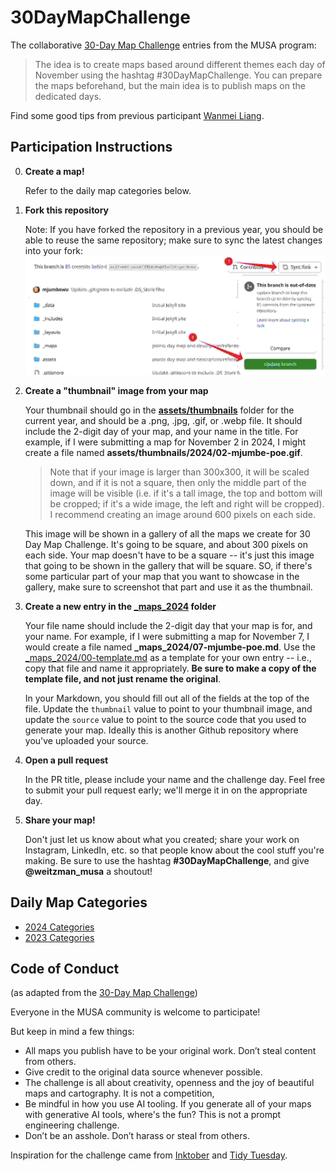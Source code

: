 # 30DayMapChallenge
The collaborative [30-Day Map Challenge](https://30daymapchallenge.com/) entries from the MUSA program:

> The idea is to create maps based around different themes each day of November using the hashtag #30DayMapChallenge. You can prepare the maps beforehand, but the main idea is to publish maps on the dedicated days.

<!--
At the end of the month, we'll have prizes for the best map, and for the participant who completed the most maps!
-->

Find some good tips from previous participant [Wanmei Liang](https://www.linkedin.com/pulse/30daymapchallenge-reflection-wanmei-liang/).

## Participation Instructions


0.  **Create a map!**

    Refer to the daily map categories below.
    
1.  **Fork this repository**

    Note: If you have forked the repository in a previous year, you should be able to reuse the same repository; make sure to sync the latest changes into your fork:
    ![Sync your fork by cliking the "Sync fork" and then "Update branch" buttons](assets/img/update-fork.jpg)

2.  **Create a "thumbnail" image from your map**

    Your thumbnail should go in the **[assets/thumbnails](assets/thumbnails/)** folder for the current year, and should be a .png, .jpg, .gif, or .webp file. It should include the 2-digit day of your map, and your name in the title. For example, if I were submitting a map for November 2 in 2024, I might create a file named **assets/thumbnails/2024/02-mjumbe-poe.gif**.

    > Note that if your image is larger than 300x300, it will be scaled down, and if it is not a square, then only the middle part of the image will be visible (i.e. if it's a tall image, the top and bottom will be cropped; if it's a wide image, the left and right will be cropped). I recommend creating an image around 600 pixels on each side.

    This image will be shown in a gallery of all the maps we create for 30 Day Map Challenge. It's going to be square, and about 300 pixels on each side. Your map doesn't have to be a square -- it's just this image that going to be shown in the gallery that will be square. SO, if there's some particular part of your map that you want to showcase in the gallery, make sure to screenshot that part and use it as the thumbnail.

3.  **Create a new entry in the [_maps_2024](_maps_2024/) folder**

    Your file name should include the 2-digit day that your map is for, and your name. For example, if I were submitting a map for November 7, I would create a file named **_maps_2024/07-mjumbe-poe.md**. Use the [_maps_2024/00-template.md](_maps_2024/00-template.md) as a template for your own entry -- i.e., copy that file and name it appropriately. **Be sure to make a copy of the template file, and not just rename the original**.

    In your Markdown, you should fill out all of the fields at the top of the file. Update the `thumbnail` value to point to your thumbnail image, and update the `source` value to point to the source code that you used to generate your map. Ideally this is another Github repository where you've uploaded your source.

4.  **Open a pull request**

    In the PR title, please include your name and the challenge day. Feel free to submit your pull request early; we'll merge it in on the appropriate day.

5.  **Share your map!**

    Don't just let us know about what you created; share your work on Instagram, LinkedIn, etc. so that people know about the cool stuff you're making. Be sure to use the hashtag **#30DayMapChallenge**, and give **@weitzman_musa** a shoutout!

## Daily Map Categories

- [2024 Categories](CATEGORIES_2024.md)
- [2023 Categories](CATEGORIES_2023.md)

## Code of Conduct
(as adapted from the [30-Day Map Challenge](https://30daymapchallenge.com/))

Everyone in the MUSA community is welcome to participate!

But keep in mind a few things:
- All maps you publish have to be your original work. Don’t steal content from others.
- Give credit to the original data source whenever possible.
- The challenge is all about creativity, openness and the joy of beautiful maps and cartography. It is not a competition,
- Be mindful in how you use AI tooling. If you generate all of your maps with generative AI tools, where's the fun? This is not a prompt engineering challenge.
- Don’t be an asshole. Don’t harass or steal from others.

Inspiration for the challenge came from [Inktober](https://inktober.com/) and [Tidy Tuesday](https://github.com/rfordatascience/tidytuesday).